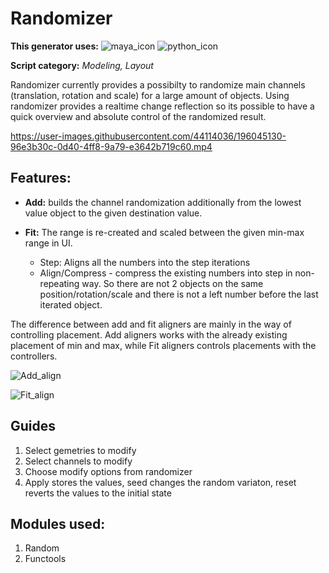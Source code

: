 # Randomizer
**This generator uses:** ![maya_icon](https://user-images.githubusercontent.com/44114036/192157730-b543643b-b461-447d-9779-70ba59b347d5.png)
![python_icon](https://user-images.githubusercontent.com/44114036/192157734-130bc0eb-741e-4805-9f56-1a00bc179fc3.png)


**Script category:** *Modeling, Layout*

Randomizer currently provides a possibilty to randomize main channels (translation, rotation and scale) for a large amount of objects. Using randomizer provides a realtime change reflection so its possible to have a quick overview and absolute control of the randomized result.

https://user-images.githubusercontent.com/44114036/196045130-96e3b30c-0d40-4ff8-9a79-e3642b719c60.mp4

## Features:

- **Add:** builds the channel randomization additionally from the lowest value object to the given destination value.
- **Fit:** The range is re-created and scaled between the given min-max range in UI.

    - Step: Aligns all the numbers into the step iterations
    - Align/Compress - compress the existing numbers into step in non-repeating way. So there are not 2 objects on the same position/rotation/scale and there is not a left number before the last iterated object.

The difference between add and fit aligners are mainly in the way of controlling placement. Add aligners works with the already existing placement of min and max, while Fit aligners controls placements with the controllers.



![Add_align](https://user-images.githubusercontent.com/44114036/196045144-db63da4c-7592-407e-84c3-1f4f102243c3.png)


![Fit_align](https://user-images.githubusercontent.com/44114036/196045146-f1c9e653-75fb-4ca7-ab39-560e0f5bba9d.png)



## Guides
1. Select gemetries to modify
2. Select channels to modify
3. Choose modify options from randomizer
4. Apply stores the values, seed changes the random variaton, reset reverts the values to the initial state

## Modules used:
1. Random
2. Functools
